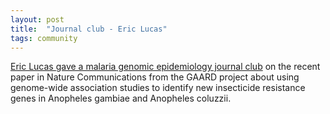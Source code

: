 ```yaml
---
layout: post
title:  "Journal club - Eric Lucas"
tags: community
---
```


[Eric Lucas gave a malaria genomic epidemiology journal club](https://youtu.be/JZ5QOBvTx3Q?si=lXV-uLs7Yux4A0lh) on the recent paper in Nature Communications from the GAARD project about using genome-wide association studies to identify new insecticide resistance genes in Anopheles gambiae and Anopheles coluzzii.
